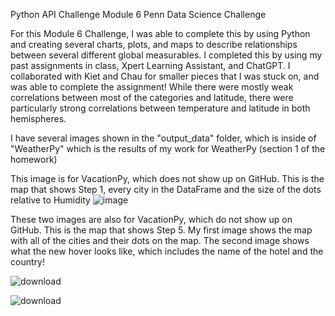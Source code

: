 Python API Challenge 
Module 6 Penn Data Science Challenge 

For this Module 6 Challenge, I was able to complete this by using Python and creating several charts, plots, and maps to describe relationships between several different global measurables. I completed this by using my past assignments in class, Xpert Learning Assistant, and ChatGPT. I collaborated with Kiet and Chau for smaller pieces that I was stuck on, and was able to complete the assignment! While there were mostly weak correlations between most of the categories and latitude, there were particularly strong correlations between temperature and latitude in both hemispheres. 

I have several images shown in the "output_data" folder, which is inside of "WeatherPy" which is the results of my work for WeatherPy (section 1 of the homework)

This image is for VacationPy, which does not show up on GitHub. This is the map that shows Step 1, every city in the DataFrame and the size of the dots relative to Humidity
![image](https://github.com/juliusb643/python-api-challenge/assets/153868865/7e06da34-e72b-4882-b9dc-de175f9f40cb)

These two images are also for VacationPy, which do not show up on GitHub. This is the map that shows Step 5. My first image shows the map with all of the cities and their dots on the map. The second image shows what the new hover looks like, which includes the name of the hotel and the country!

![download](https://github.com/juliusb643/python-api-challenge/assets/153868865/1c9de20b-4a0b-497a-b526-333634b5de26)


![download](https://github.com/juliusb643/python-api-challenge/assets/153868865/9ddb9326-3d17-43b9-b48e-d7bd3e2269a5)



